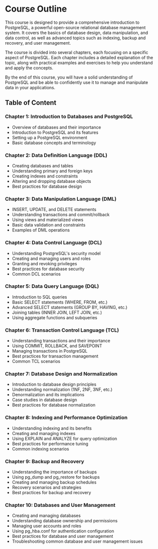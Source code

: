 # Course Outline

This course is designed to provide a comprehensive introduction to PostgreSQL,
a powerful open-source relational database management system. It covers the
basics of database design, data manipulation, and data control, as well as
advanced topics such as indexing, backup and recovery, and user management.

The course is divided into several chapters, each focusing on a specific
aspect of PostgreSQL. Each chapter includes a detailed explanation of the
topic, along with practical examples and exercises to help you understand
and apply the concepts.

By the end of this course, you will have a solid understanding of PostgreSQL
and be able to confidently use it to manage and manipulate data in your
applications.

## Table of Content

### Chapter 1: Introduction to Databases and PostgreSQL

- Overview of databases and their importance
- Introduction to PostgreSQL and its features
- Setting up a PostgreSQL environment
- Basic database concepts and terminology

### Chapter 2: Data Definition Language (DDL)

- Creating databases and tables
- Understanding primary and foreign keys
- Creating indexes and constraints
- Altering and dropping database objects
- Best practices for database design

### Chapter 3: Data Manipulation Language (DML)

- INSERT, UPDATE, and DELETE statements
- Understanding transactions and commit/rollback
- Using views and materialized views
- Basic data validation and constraints
- Examples of DML operations

### Chapter 4: Data Control Language (DCL)

- Understanding PostgreSQL's security model
- Creating and managing users and roles
- Granting and revoking privileges
- Best practices for database security
- Common DCL scenarios

### Chapter 5: Data Query Language (DQL)

- Introduction to SQL queries
- Basic SELECT statements (WHERE, FROM, etc.)
- Advanced SELECT statements (GROUP BY, HAVING, etc.)
- Joining tables (INNER JOIN, LEFT JOIN, etc.)
- Using aggregate functions and subqueries

### Chapter 6: Transaction Control Language (TCL)

- Understanding transactions and their importance
- Using COMMIT, ROLLBACK, and SAVEPOINT
- Managing transactions in PostgreSQL
- Best practices for transaction management
- Common TCL scenarios

### Chapter 7: Database Design and Normalization

- Introduction to database design principles
- Understanding normalization (1NF, 2NF, 3NF, etc.)
- Denormalization and its implications
- Case studies in database design
- Best practices for database normalization

### Chapter 8: Indexing and Performance Optimization

- Understanding indexing and its benefits
- Creating and managing indexes
- Using EXPLAIN and ANALYZE for query optimization
- Best practices for performance tuning
- Common indexing scenarios

### Chapter 9: Backup and Recovery

- Understanding the importance of backups
- Using pg_dump and pg_restore for backups
- Creating and managing backup schedules
- Recovery scenarios and strategies
- Best practices for backup and recovery

### Chapter 10: Databases and User Management

- Creating and managing databases
- Understanding database ownership and permissions
- Managing user accounts and roles
- Using pg_hba.conf for authentication configuration
- Best practices for database and user management
- Troubleshooting common database and user management issues
